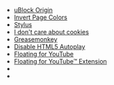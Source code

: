 * [uBlock Origin](https://addons.mozilla.org/en-US/firefox/addon/ublock-origin/)
* [Invert Page Colors]()
* [Stylus](https://addons.mozilla.org/en-US/firefox/addon/styl-us/?src=search)
* [I don't care about cookies](https://addons.mozilla.org/en-US/firefox/addon/i-dont-care-about-cookies/?src=search)
* [Greasemonkey]()
* [Disable HTML5 Autoplay]()
* [Floating for YouTube]()
* [Floating for YouTube™ Extension]()
* []()
* []()
